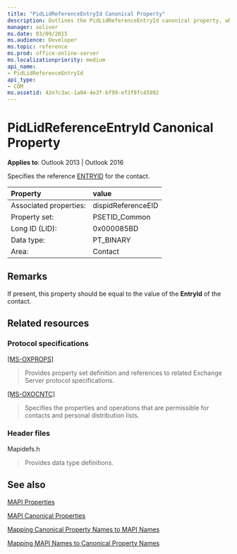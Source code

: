 ```yaml
---
title: "PidLidReferenceEntryId Canonical Property"
description: Outlines the PidLidReferenceEntryId canonical property, which specifies the reference ENTRYID for the contact. 
manager: soliver
ms.date: 03/09/2015
ms.audience: Developer
ms.topic: reference
ms.prod: office-online-server
ms.localizationpriority: medium
api_name:
- PidLidReferenceEntryId
api_type:
- COM
ms.assetid: 42e7c3ac-1a04-4e3f-bf99-ef3f8fc45892
---
```


# PidLidReferenceEntryId Canonical Property

  
  
**Applies to**: Outlook 2013 | Outlook 2016 
  
Specifies the reference [ENTRYID](entryid.md) for the contact. 
  
|Property|value|
|:-----|:-----|
|Associated properties:  <br/> |dispidReferenceEID  <br/> |
|Property set:  <br/> |PSETID_Common  <br/> |
|Long ID (LID):  <br/> |0x000085BD  <br/> |
|Data type:  <br/> |PT_BINARY  <br/> |
|Area:  <br/> |Contact  <br/> |
   
## Remarks

If present, this property should be equal to the value of the **EntryId** of the contact. 
  
## Related resources

### Protocol specifications

[[MS-OXPROPS]](https://msdn.microsoft.com/library/f6ab1613-aefe-447d-a49c-18217230b148%28Office.15%29.aspx)
  
> Provides property set definition and references to related Exchange Server protocol specifications.
    
[[MS-OXOCNTC]](https://msdn.microsoft.com/library/9b636532-9150-4836-9635-9c9b756c9ccf%28Office.15%29.aspx)
  
> Specifies the properties and operations that are permissible for contacts and personal distribution lists.
    
### Header files

Mapidefs.h
  
> Provides data type definitions.
    
## See also



[MAPI Properties](mapi-properties.md)
  
[MAPI Canonical Properties](mapi-canonical-properties.md)
  
[Mapping Canonical Property Names to MAPI Names](mapping-canonical-property-names-to-mapi-names.md)
  
[Mapping MAPI Names to Canonical Property Names](mapping-mapi-names-to-canonical-property-names.md)

